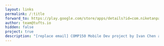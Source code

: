 ```yaml
---
layout: links
permalink: /:title
forward_to: https://play.google.com/store/apps/details?id=com.niketanpatel.mcandroid
author: team@tufts.io
hidden: false
project: true
description: "[replace email] COMP150 Mobile Dev project by Ivan Chen and Nik Patel. Source: https://github.com/niketanpatel/flippr-android"
---
```

